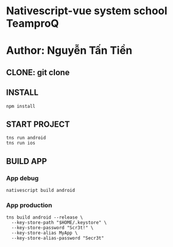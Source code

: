 # Nativescript-vue system school TeamproQ

# Author: Nguyễn Tấn Tiền

## CLONE: git clone 


## INSTALL
```
npm install
```


## START PROJECT
```
tns run android
tns run ios
```

## BUILD APP

### App debug
```
nativescript build android
```

### App production
```
tns build android --release \
  --key-store-path "$HOME/.keystore" \
  --key-store-password "Scr3t!" \
  --key-store-alias MyApp \
  --key-store-alias-password "Secr3t"
```
